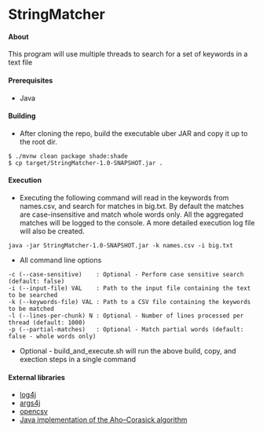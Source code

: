 # StringMatcher

#### About
This program will use multiple threads to search for a set of keywords in a text file

#### Prerequisites
- Java

#### Building
- After cloning the repo, build the executable uber JAR and copy it up to the root dir.

```
$ ./mvnw clean package shade:shade
$ cp target/StringMatcher-1.0-SNAPSHOT.jar .

```

#### Execution
- Executing the following command will read in the keywords from names.csv, and search for matches in big.txt. By default the matches are case-insensitive and match whole words only. All the aggregated matches will be logged to the console. A more detailed execution log file will also be created.

```
java -jar StringMatcher-1.0-SNAPSHOT.jar -k names.csv -i big.txt
```

- All command line options

```
-c (--case-sensitive)    : Optional - Perform case sensitive search (default: false)
-i (--input-file) VAL    : Path to the input file containing the text to be searched
-k (--keywords-file) VAL : Path to a CSV file containing the keywords to be matched
-l (--lines-per-chunk) N : Optional - Number of lines processed per thread (default: 1000)
-p (--partial-matches)   : Optional - Match partial words (default: false - whole words only)
```

- Optional - build_and_execute.sh will run the above build, copy, and exection steps in a single command

#### External libraries
- [log4j](https://logging.apache.org/log4j/2.x)
- [args4j](http://args4j.kohsuke.org)
- [opencsv](http://opencsv.sourceforge.net)
- [Java implementation of the Aho–Corasick algorithm](https://github.com/robert-bor/aho-corasick)
